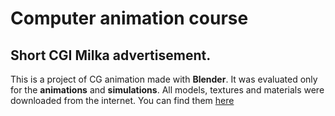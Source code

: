 # Computer animation course
## Short CGI Milka advertisement.
This is a project of CG animation made with **Blender**.
It was evaluated only for the **animations** and **simulations**.
All models, textures and materials were downloaded from the internet.
You can find them [here](https://mega.nz/folder/2lEk2JyD#x48f7KPYN89bkZC0KZUrBw)
